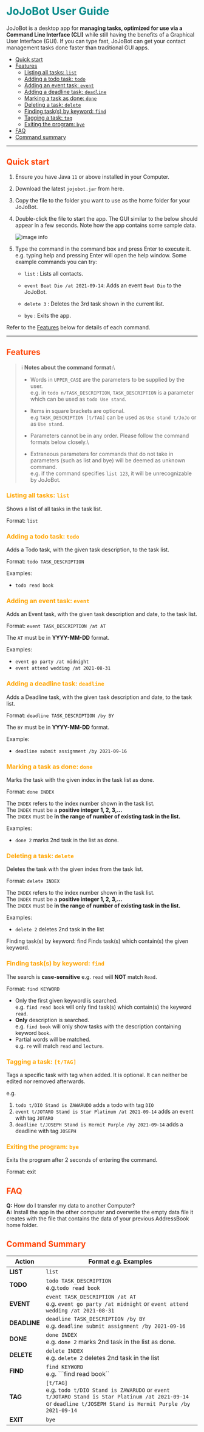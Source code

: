 # <span style="color:darkcyan">JoJoBot User Guide</span>
JoJoBot is a desktop app for **managing tasks, optimized for use via a Command Line Interface (CLI)** while still having 
the benefits of a Graphical User Interface (GUI). If you can type fast, JoJoBot can get your contact management tasks 
done faster than traditional GUI apps.

* [Quick start](#quick-start)
* [Features](#features)
  * [Listing all tasks: ```list```](#listing-all-tasks-list)
  * [Adding a todo task: ```todo```](#adding-a-todo-task-todo)
  * [Adding an event task: ```event```](#adding-an-event-task-event)
  * [Adding a deadline task: ```deadline```](#adding-a-deadline-task-deadline)
  * [Marking a task as done: ```done```](#marking-a-task-as-done-done)
  * [Deleting a task: ```delete```](#deleting-a-task-delete)
  * [Finding task(s) by keyword: ```find```](#finding-tasks-by-keyword-find)
  * [Tagging a task: ```tag```](#tagging-a-task-tag)
  * [Exiting the program: ```bye```](#exiting-the-program-bye)
* [FAQ](#faq)
* [Command summary](#command-summary)

---
##  <span style="color:orangered">Quick start</span>
1. Ensure you have Java ```11``` or above installed in your Computer.

2. Download the latest ```jojobot.jar``` from here.

3. Copy the file to the folder you want to use as the home folder for your JoJoBot.

4. Double-click the file to start the app. The GUI similar to the below should appear in a few seconds. 
Note how the app contains some sample data.

    ![image info](./Ui.png)

5. Type the command in the command box and press Enter to execute it. e.g. typing help and pressing Enter will open the help window.
Some example commands you can try:

    * ```list``` : Lists all contacts.

    * ```event Beat Dio /at 2021-09-14```: Adds an event ```Beat Dio``` to the JoJoBot.

    * ```delete 3``` : Deletes the 3rd task shown in the current list.

    * ```bye``` : Exits the app.

Refer to the [Features](##Features) below for details of each command.

---

## <span style="color:orangered">Features</span>

>:information_source: **Notes about the command format:**\
>* Words in ```UPPER_CASE``` are the parameters to be supplied by the user.\
>e.g. in ```todo n/TASK_DESCRIPTION```, ```TASK_DESCRIPTION``` is a parameter which can be used as ```todo Use stand```.
>
>* Items in square brackets are optional.\
>e.g ```TASK_DESCRIPTION [t/TAG]``` can be used as ```Use stand t/JoJo``` or as ```Use stand```.
>
>* Parameters cannot be in any order. Please follow the command formats below closely.\
>
>* Extraneous parameters for commands that do not take in parameters (such as list and bye) will be 
deemed as unknown command.\
>e.g. if the command specifies ```list 123```, it will be unrecognizable by JoJoBot.

### <span style="color:orange"> Listing all tasks: ```list```</span>

Shows a list of all tasks in the task list.

Format: ```list```

### <span style="color:orange"> Adding a todo task: ```todo``` </span>

Adds a Todo task, with the given task description, to the task list.

Format: ```todo TASK_DESCRIPTION```

Examples:

* ```todo read book```

### <span style="color:orange"> Adding an event task: ```event``` </span>
Adds an Event task, with the given task description and date, to the task list.

Format: ```event TASK_DESCRIPTION /at AT```

The ```AT``` must be in **YYYY-MM-DD** format.

Examples:
* ```event go party /at midnight```
* ```event attend wedding /at 2021-08-31```

### <span style="color:orange"> Adding a deadline task: ```deadline``` </span>
Adds a Deadline task, with the given task description and date, to the task list.

Format: ```deadline TASK_DESCRIPTION /by BY```

The ```BY``` must be in **YYYY-MM-DD** format.

Example:
* ```deadline submit assignment /by 2021-09-16```

### <span style="color:orange"> Marking a task as done: ```done``` </span>
Marks the task with the given index in the task list as done.

Format: ```done INDEX```

The ```INDEX``` refers to the index number shown in the task list.\
The ```INDEX``` must be a **positive integer 1, 2, 3,…**\
The ```INDEX``` must be **in the range of number of existing task in the list.**

Examples:
* ```done 2``` marks 2nd task in the list as done.

### <span style="color:orange"> Deleting a task: ```delete``` </span>
Deletes the task with the given index from the task list.

Format: ```delete INDEX```

The ```INDEX``` refers to the index number shown in the task list.\
The ```INDEX``` must be a **positive integer 1, 2, 3,…**\
The ```INDEX``` must be **in the range of number of existing task in the list.**

Examples:
* ```delete 2``` deletes 2nd task in the list

Finding task(s) by keyword: find
Finds task(s) which contain(s) the given keyword.

### <span style="color:orange">Finding task(s) by keyword:  ```find``` </span>
The search is **case-sensitive** e.g. ```read``` will **NOT** match ```Read```.

Format: ```find KEYWORD```

* Only the first given keyword is searched.\
e.g. ```find read book``` will only find task(s) which contain(s) the keyword ```read```.
* **Only** description is searched.\
e.g. ```find book``` will only show tasks with the description containing keyword ```book```.
* Partial words will be matched.\
e.g. ```re``` will match ```read``` and ```lecture```.

### <span style="color:orange">Tagging a task: ```[t/TAG]```<span>
Tags a specific task with tag when added. It is optional. It can neither be edited nor removed afterwards.

e.g. 
1. ```todo t/DIO Stand is ZAWARUDO``` adds a todo with tag ```DIO```
2. ```event t/JOTARO Stand is Star Platinum /at 2021-09-14``` adds an event with tag ```JOTARO```
3. ```deadline t/JOSEPH Stand is Hermit Purple /by 2021-09-14``` adds a deadline with tag ```JOSEPH```

### <span style="color:orange">Exiting the program: ```bye```</span>
Exits the program after 2 seconds of entering the command.

Format: exit



## <span style="color:orangered">FAQ</span>
**Q:** How do I transfer my data to another Computer?\
**A:** Install the app in the other computer and overwrite the empty data file it creates with the file that contains the 
data of your previous AddressBook home folder.

## <span style="color:orangered">Command Summary</span>
**Action** | **Format *e.g.* Examples**
------------ | -------------
**LIST** | ```list```
**TODO** | ```todo TASK_DESCRIPTION``` <br />e.g.```todo read book```
**EVENT**| ```event TASK_DESCRIPTION /at AT``` <br />e.g.  ```event go party /at midnight``` or ```event attend wedding /at 2021-08-31```
**DEADLINE**| ```deadline TASK_DESCRIPTION /by BY``` <br />e.g. ```deadline submit assignment /by 2021-09-16```
**DONE**| ```done INDEX``` <br />e.g. ```done 2``` marks 2nd task in the list as done.
**DELETE**| ```delete INDEX``` <br />e.g. ```delete 2``` deletes 2nd task in the list
**FIND**| ```find KEYWORD``` <br />e.g. ```find read book``
**TAG**| ```[t/TAG]``` <br />e.g. ```todo t/DIO Stand is ZAWARUDO``` or ```event t/JOTARO Stand is Star Platinum /at 2021-09-14``` or ```deadline t/JOSEPH Stand is Hermit Purple /by 2021-09-14```
**EXIT**| ```bye```
